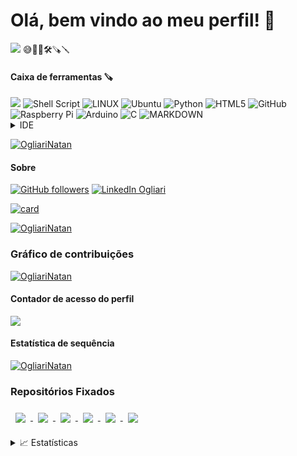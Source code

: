 # Olá, bem vindo ao meu perfil! 👋

<img src="https://img.shields.io/github/license/OgliariNatan/OgliariNatan?color=violet&style=plastic" />
😅🌱🔭🛠🪚🪛

#### Caixa de ferramentas 🪚
<img src="https://img.shields.io/badge/C-00599C?style=for-the-badge&logo=c&logoColor=white" />
<img alt="Shell Script" src="https://img.shields.io/badge/shell_script-%23121011.svg?style=for-the-badge&logo=gnu-bash&logoColor=white"/> <img alt="LINUX" src="https://img.shields.io/badge/Linux-E34F26?style=for-the-badge&logo=linux&logoColor=black" /> <img alt="Ubuntu" src="https://img.shields.io/badge/Ubuntu-E95420?style=for-the-badge&logo=ubuntu&logoColor=white" /> <img alt="Python" src="https://img.shields.io/badge/python-%2314354C.svg?style=for-the-badge&logo=python&logoColor=white"/> <img alt="HTML5" src="https://img.shields.io/badge/HTML-239120?style=for-the-badge&logo=html5&logoColor=white"/> <img alt="GitHub" src="https://img.shields.io/badge/github-%23121011.svg?style=for-the-badge&logo=github&logoColor=white"/> <img alt="Raspberry Pi" src="https://img.shields.io/badge/-RaspberryPi-C51A4A?style=for-the-badge&logo=Raspberry-Pi"/> <img alt="Arduino" src="https://img.shields.io/badge/-Arduino-00979D?style=for-the-badge&logo=Arduino&logoColor=white"/> <img alt="C" src="https://img.shields.io/badge/C-00599C?style=for-the-badge&logo=c&logoColor=white"/> <img alt="MARKDOWN" src="https://img.shields.io/badge/Markdown-000000?style=for-the-badge&logo=markdown&logoColor=white"/>

<details>
<summary> IDE </summary>
<img alt="ATOM" src="https://img.shields.io/badge/Atom-66595C?style=for-the-badge&logo=Atom&logoColor=white"/> <img alt="COLAB" src="https://img.shields.io/badge/Colab-F9AB00?style=for-the-badge&logo=googlecolab&color=525252"/> <img alt="PYCHARM" src="https://img.shields.io/badge/PyCharm-000000.svg?&style=for-the-badge&logo=PyCharm&logoColor=white"/> <img alt="Visual Studio" src="https://img.shields.io/badge/Visual_Studio-5C2D91?style=for-the-badge&logo=visual%20studio&logoColor=white"/> <img src="https://img.shields.io/github/followers/OgliariNatan.svg?style=social&label=Follow&maxAge=2592000"/>
</details>

[![OgliariNatan](https://github-readme-stats.vercel.app/api/top-langs/?username=OgliariNatan&hide=html&layout=compact=true&theme=dracula)](https://github.com/OgliariNatan/github-readme-stats)

#### Sobre

[![GitHub followers](https://img.shields.io/github/followers/Ogliarinatan?label=GitHub&logo=Github&style=for-the-badge)](https://github.com/Ogliarinatan/)
 [![LinkedIn Ogliari](https://img.shields.io/badge/LinkedIn-0077B5?style=for-the-badge&logo=linkedin&logoColor=white)](https://br.linkedin.com/in/natan-ogliari-526591bb)


[![card](https://github-readme-stats.vercel.app/api?username=OgliariNatan&theme=dark&show_icons=true)](https://github.com/anuraghazra/github-readme-stats)

[![OgliariNatan](https://github-profile-trophy.vercel.app/?username=OgliariNatan)](https://github-profile-trophy.vercel.app/?username=OgliariNatan&theme=dark)


### Gráfico de contribuições
[![OgliariNatan](https://github-profile-summary-cards.vercel.app/api/cards/profile-details?username=OgliariNatan)](https://github-profile-summary-cards.vercel.app/api/cards/profile-details?username=OgliariNatan&theme=dracula)

#### Contador de acesso do perfil
<img src="https://hits.seeyoufarm.com/api/count/incr/badge.svg?url=https%3A%2F%2Fgithub.com%2FOgliariNatan1212%2Fhit-counter" />

#### Estatística de sequência

[![OgliariNatan](https://github-readme-streak-stats.herokuapp.com/?user=OgliariNatan)](https://github-readme-streak-stats.herokuapp.com/?user=OgliariNatan&theme=cobalt)


### Repositórios Fixados

<a href="https://github.com/OgliariNatan/ng-limeade">  <img align="center" style="margin:0.5rem" src="https://github-readme-stats.vercel.app/api/pin/?username=OgliariNatan&repo=zeniteSolar&title_color=ffffff&text_color=c9cacc&icon_color=4AB197&bg_color=1A2B34" /> </a>
<a href="https://github.com/OgliariNatan/ng-limeade">  <img align="center" style="margin:0.5rem" src="https://github-readme-stats.vercel.app/api/pin/?username=OgliariNatan&repo=Template-UNOPAR&title_color=ffffff&text_color=c9cacc&icon_color=4AB197&bg_color=1A2B34" /> </a>
<a href="https://github.com/OgliariNatan/ng-limeade">  <img align="center" style="margin:0.5rem" src="https://github-readme-stats.vercel.app/api/pin/?username=OgliariNatan&repo=rotina_backup&title_color=ffffff&text_color=c9cacc&icon_color=4AB197&bg_color=1A2B34" /> </a>
<a href="https://github.com/OgliariNatan/ng-limeade">  <img align="center" style="margin:0.5rem" src="https://github-readme-stats.vercel.app/api/pin/?username=OgliariNatan&repo=Programa-o_em_Python&title_color=ffffff&text_color=c9cacc&icon_color=4AB197&bg_color=1A2B34" /> </a>
<a href="https://github.com/OgliariNatan/ng-limeade">  <img align="center" style="margin:0.5rem" src="https://github-readme-stats.vercel.app/api/pin/?username=OgliariNatan&repo=-ScientificComputing&title_color=ffffff&text_color=c9cacc&icon_color=4AB197&bg_color=1A2B34" /> </a>
<a href="https://github.com/OgliariNatan/ng-limeade">  <img align="center" style="margin:0.5rem" src="https://github-readme-stats.vercel.app/api/pin/?username=OgliariNatan&repo=projetointegrador_II&title_color=ffffff&text_color=c9cacc&icon_color=4AB197&bg_color=1A2B34" /> </a>


<details>
<summary>📈 Estatísticas </summary>
<br>
Minhas estatísticas do GitHub

![](http://github-profile-summary-cards.vercel.app/api/cards/profile-details?username=OgliariNatan&theme=dracula)

![](http://github-profile-summary-cards.vercel.app/api/cards/repos-per-language?username=OgliariNatan&theme=dracula)
![](http://github-profile-summary-cards.vercel.app/api/cards/most-commit-language?username=OgliariNatan&theme=dracula)

<br>

<a href="https://github.com/OgliariNatan">
    <img src="https://github-stats-alpha.vercel.app/api?username=OgliariNatan&cc=22272e&tc=37BCF6&ic=fff&bc=0000">
</a>

</details>
